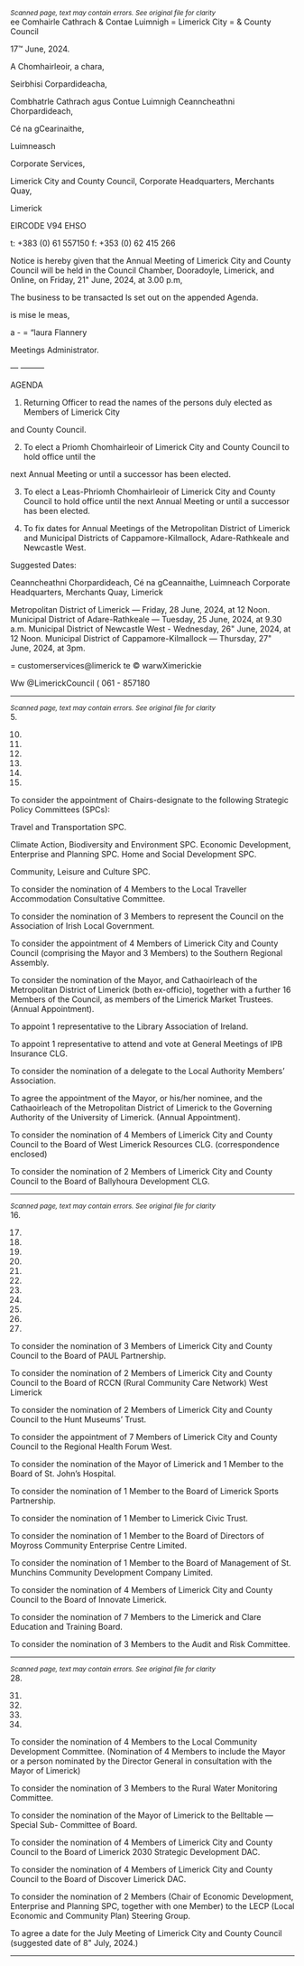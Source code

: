 *<small>Scanned page, text may contain errors. See original file for clarity</small>*  
ee Comhairle Cathrach
& Contae Luimnigh
= Limerick City
= & County Council

17™ June, 2024.

A Chomhairleoir, a chara,

Seirbhisi Corpardideacha,

Combhatrle Cathrach agus Contue Luimnigh
Ceanncheathni Chorpardideach,

Cé na gCearinaithe,

Luimneasch

Corporate Services,

Limerick City and County Council,
Corporate Headquarters,
Merchants Quay,

Limerick

EIRCODE V94 EHSO

t: +383 (0) 61 557150
f: +353 (0) 62 415 266

Notice is hereby given that the Annual Meeting of Limerick City and County Council will be held in
the Council Chamber, Dooradoyle, Limerick, and Online, on Friday, 21" June, 2024, at 3.00 p.m,

The business to be transacted Is set out on the appended Agenda.

is mise le meas,

a - =
“laura Flannery

Meetings Administrator.

—
_—_——

AGENDA

1. Returning Officer to read the names of the persons duly elected as Members of Limerick City

and County Council.

2. To elect a Priomh Chomhairleoir of Limerick City and County Council to hold office until the

next Annual Meeting or until a successor has been elected.

3. To elect a Leas-Phriomh Chomhairleoir of Limerick City and County Council to hold office
until the next Annual Meeting or until a successor has been elected.

4. To fix dates for Annual Meetings of the Metropolitan District of Limerick and Municipal
Districts of Cappamore-Kilmallock, Adare-Rathkeale and Newcastle West.

Suggested Dates:

Ceanncheathni Chorpardideach, Cé na gCeannaithe, Luimneach
Corporate Headquarters, Merchants Quay, Limerick

Metropolitan District of Limerick — Friday, 28 June, 2024, at 12 Noon.
Municipal District of Adare-Rathkeale — Tuesday, 25 June, 2024, at 9.30 a.m.
Municipal District of Newcastle West - Wednesday, 26" June, 2024, at 12 Noon.
Municipal District of Cappamore-Kilmallock — Thursday, 27" June, 2024, at 3pm.

= customerservices@limerick te
© warwXimerickie

Ww @LimerickCouncil
( 061 - 857180

---
*<small>Scanned page, text may contain errors. See original file for clarity</small>*  
5.

10.

11.

12.

13.

14.

15.

To consider the appointment of Chairs-designate to the following Strategic Policy
Committees (SPCs):

Travel and Transportation SPC.

Climate Action, Biodiversity and Environment SPC.
Economic Development, Enterprise and Planning SPC.
Home and Social Development SPC.

Community, Leisure and Culture SPC.

To consider the nomination of 4 Members to the Local Traveller Accommodation
Consultative Committee.

To consider the nomination of 3 Members to represent the Council on the Association of
Irish Local Government.

To consider the appointment of 4 Members of Limerick City and County Council (comprising
the Mayor and 3 Members) to the Southern Regional Assembly.

To consider the nomination of the Mayor, and Cathaoirleach of the Metropolitan District of
Limerick (both ex-officio), together with a further 16 Members of the Council, as members of
the Limerick Market Trustees. (Annual Appointment).

To appoint 1 representative to the Library Association of Ireland.

To appoint 1 representative to attend and vote at General Meetings of IPB Insurance CLG.

To consider the nomination of a delegate to the Local Authority Members’ Association.

To agree the appointment of the Mayor, or his/her nominee, and the Cathaoirleach of the
Metropolitan District of Limerick to the Governing Authority of the University of Limerick.
(Annual Appointment).

To consider the nomination of 4 Members of Limerick City and County Council to the Board
of West Limerick Resources CLG. (correspondence enclosed)

To consider the nomination of 2 Members of Limerick City and County Council to the Board
of Ballyhoura Development CLG.

---
*<small>Scanned page, text may contain errors. See original file for clarity</small>*  
16.

17.

18.

19.

20.

21.

22.

23.

24.

25.

26.

27.

To consider the nomination of 3 Members of Limerick City and County Council to the Board
of PAUL Partnership.

To consider the nomination of 2 Members of Limerick City and County Council to the Board
of RCCN (Rural Community Care Network) West Limerick

To consider the nomination of 2 Members of Limerick City and County Council to the Hunt
Museums’ Trust.

To consider the appointment of 7 Members of Limerick City and County Council to the
Regional Health Forum West.

To consider the nomination of the Mayor of Limerick and 1 Member to the Board of St.
John’s Hospital.

To consider the nomination of 1 Member to the Board of Limerick Sports Partnership.

To consider the nomination of 1 Member to Limerick Civic Trust.

To consider the nomination of 1 Member to the Board of Directors of Moyross Community
Enterprise Centre Limited.

To consider the nomination of 1 Member to the Board of Management of St. Munchins
Community Development Company Limited.

To consider the nomination of 4 Members of Limerick City and County Council to the Board
of Innovate Limerick.

To consider the nomination of 7 Members to the Limerick and Clare Education and Training
Board.

To consider the nomination of 3 Members to the Audit and Risk Committee.

---
*<small>Scanned page, text may contain errors. See original file for clarity</small>*  
28.

31.

32.

33.

34.

To consider the nomination of 4 Members to the Local Community Development
Committee. (Nomination of 4 Members to include the Mayor or a person nominated by the
Director General in consultation with the Mayor of Limerick)

To consider the nomination of 3 Members to the Rural Water Monitoring Committee.

To consider the nomination of the Mayor of Limerick to the Belltable — Special Sub-
Committee of Board.

To consider the nomination of 4 Members of Limerick City and County Council to the Board
of Limerick 2030 Strategic Development DAC.

To consider the nomination of 4 Members of Limerick City and County Council to the Board
of Discover Limerick DAC.

To consider the nomination of 2 Members (Chair of Economic Development, Enterprise and
Planning SPC, together with one Member) to the LECP (Local Economic and Community Plan)
Steering Group.

To agree a date for the July Meeting of Limerick City and County Council (suggested date of
8" July, 2024.)

---
